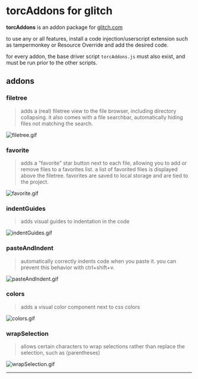 # torcAddons for glitch

**torcAddons** is an addon package for [glitch.com](https://glitch.com)

to use any or all features, install a code injection/userscript extension such as tampermonkey or Resource Override and add the desired code.

for every addon, the base driver script `torcAddons.js` must also exist, and must be run prior to the other scripts.

## addons

### filetree
> adds a (real) filetree view to the file browser, including directory collapsing.
> it also comes with a file searchbar, automatically hiding files not matching the search.

![filetree.gif](https://i.imgur.com/EOI9RxD.gif)

### favorite
> adds a "favorite" star button next to each file, allowing you to add or remove files to a favorites list.
> a list of favorited files is displayed above the filetree. favorites are saved to local storage and are tied to the project.

![favorite.gif](https://i.imgur.com/Kuay9F7.gif)

### indentGuides
> adds visual guides to indentation in the code

![indentGuides.gif](https://i.imgur.com/mrkwd58.gif)

### pasteAndIndent
> automatically correctly indents code when you paste it. you can prevent this behavior with ctrl+shift+v.

![pasteAndIndent.gif](https://i.imgur.com/jSY5jI9.gif)

### colors
> adds a visual color component next to css colors

![colors.gif](https://i.imgur.com/GojAx2g.gif)


### wrapSelection
> allows certain characters to wrap selections rather than replace the selection, such as (parentheses)

![wrapSelection.gif](https://i.imgur.com/DNTErVJ.gif)


------